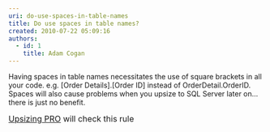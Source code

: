 ```yaml
---
uri: do-use-spaces-in-table-names
title: Do use spaces in table names?
created: 2010-07-22 05:09:16
authors:
  - id: 1
    title: Adam Cogan
---
```





<span class='intro'> 
  <p>Having spaces in table names necessitates the use of square brackets in all your code. e.g. [Order Details].[Order ID] instead of OrderDetail.OrderID. Spaces will also cause problems when you upsize to SQL Server later on... there is just no benefit. </p>
<font class="ms-rteCustom-YellowBorderBox" size="+0"><a href="http&#58;//www.ssw.com.au/ssw/UpsizingPRO">Upsizing PRO</a> will check this rule </font>
 </span>




